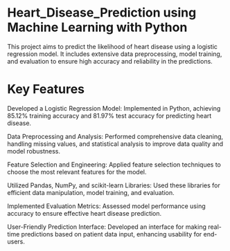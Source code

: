 # Heart_Disease_Prediction using Machine Learning with Python
This project aims to predict the likelihood of heart disease using a logistic regression model. It includes extensive data preprocessing, model training, and evaluation to ensure high accuracy and reliability in the predictions.

# Key Features
Developed a Logistic Regression Model: Implemented in Python, achieving 85.12% training accuracy and 81.97% test accuracy for predicting heart disease.

Data Preprocessing and Analysis: Performed comprehensive data cleaning, handling missing values, and statistical analysis to improve data quality and model robustness.

Feature Selection and Engineering: Applied feature selection techniques to choose the most relevant features for the model.

Utilized Pandas, NumPy, and scikit-learn Libraries: Used these libraries for efficient data manipulation, model training, and evaluation.

Implemented Evaluation Metrics: Assessed model performance using accuracy to ensure effective heart disease prediction.

User-Friendly Prediction Interface: Developed an interface for making real-time predictions based on patient data input, enhancing usability for end-users.

